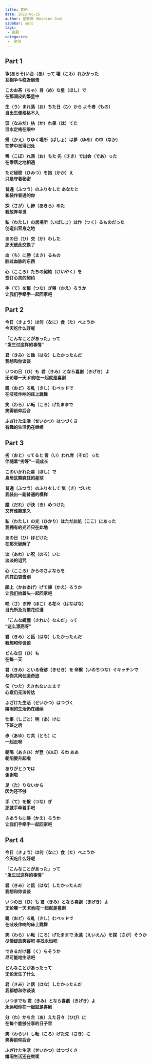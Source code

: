 ```yaml
---
title: 喜剧
date: 2022-06-25
author: 星野源（Hoshino Gen）
sidebar: auto
tags:
 - 喜剧
categories:
 -  歌词
---
```


## Part 1
<b>争(あらそ)い合（あ）って 壊（こわ）れかかった</b><br />
<b>互相争斗临近崩溃</b><br />

<b>このお茶（ちゃ）目（め）な星（ほし）で</b><br />
<b>在那调皮的繁星中</b><br />

<b>生（う）まれ落（お）ちた日（ひ）から よそ者（もの）</b><br />
<b>自出生便格格不入</b><br />

<b>涙（なみだ）枯（か）れ果（は）てた</b><br />
<b>泪水定格在眼中</b><br />

<b>帰（かえ）りゆく場所（ばしょ）は夢（ゆめ）の中（なか）</b><br />
<b>在梦中觅得归处</b><br />

<b>零（こぼ）れ落（お）ちた 先（さき）で出会（であ）った</b><br />
<b>在零落之地相遇</b><br />

<b>ただ秘密（ひみつ）を抱（かか）え</b><br />
<b>只是守着秘密</b><br />

<b>普通（ふつう）のふりをした あなたと</b><br />
<b>和装作普通的你</b><br />

<b>探（さが）し諦（あきら）めた</b><br />
<b>我放弃寻觅</b><br />

<b>私（わたし）の居場所（いばしょ）は作（つく）るものだった</b><br />
<b>创造出容身之地</b><br />

<b>あの日（ひ）交（か）わした</b><br />
<b>那天彼此交换了</b><br />

<b>血（ち）に勝（まさ）るもの</b><br />
<b>胜过血脉的东西</b><br />

<b>心（こころ）たちの契約（けいやく）を</b><br />
<b>签订心灵的契约</b><br />

<b>手（て）を繋（つな）ぎ帰（かえ）ろうか</b><br />
<b>让我们手牵手一起回家吧</b><br />

## Part 2
<b>今日（きょう）は何（なに）食（た）べようか</b><br />
<b>今天吃什么好呢</b><br />

<b>「こんなことがあった」って</b><br />
<b>“发生过这样的事情”</b><br />

<b>君（きみ）と話（はな）したかったんだ</b><br />
<b>我想和你谈谈</b><br />

<b>いつの日（ひ）も  君（きみ）となら喜劇（きげき）よ</b><br />
<b>无论哪一天 和你在一起就是喜剧</b><br />

<b>踊（おど）る軋（きし）むベッドで</b><br />
<b>在吱吱作响的床上跳舞</b><br />

<b>笑（わら）い転（ころ）げたままで</b><br />
<b>笑得前仰后合</b><br />

<b>ふざけた生活（せいかつ）はつづくさ</b><br />
<b>有趣的生活仍在继续</b><br />

## Part 3
<b>劣（おと）ってると 言（い）われ育（そだ）った</b><br />
<b>伴随着“劣等”一词成长</b><br />

<b>このいかれた星（ほし）で</b><br />
<b>身居这颗疯狂的星球</b><br />

<b>普通（ふつう）のふりをして 気（き）づいた</b><br />
<b>我装出一副普通的模样</b><br />

<b>誰（だれ）が決（き）めつけた</b><br />
<b>又有谁能定义</b><br />

<b>私（わたし）の光（ひかり）はただ此処（ここ）にあった</b><br />
<b>我拥有的光芒只在此地</b><br />

<b>あの日（ひ）ほどけた</b><br />
<b>在那天破解了</b><br />

<b>淡（あわ）い呪（のろ）いに</b><br />
<b>淡淡的诅咒</b><br />

<b>心（こころ）からのさよならを</b><br />
<b>向其由衷告别</b><br />

<b>顔上（かおあげ）げて帰（かえ）ろうか</b><br />
<b>让我们抬着头一起回家吧</b><br />

<b>咲（さ）き誇（ほこ）る花々（はなばな）</b><br />
<b>目光所及为繁花烂漫</b><br />

<b>「こんな綺麗（きれい）なんだ」って</b><br />
<b>“这么漂亮呀”</b><br />

<b>君（きみ）と話（はな）したかったんだ</b><br />
<b>我想和你谈谈</b><br />

<b>どんな日（ひ）も</b><br />
<b>在每一天</b><br />

<b>君（きみ）といる奇跡（きせき）を 命繋（いのちつな）ぐキッチンで</b><br />
<b>与你共同创造奇迹</b><br />

<b>伝（つた）えきれないままで</b><br />
<b>心意仍无法传达</b><br />

<b>ふざけた生活（せいかつ）はつづく</b><br />
<b>嬉闹的生活仍在继续</b><br />

<b>仕事（しごと）明（あ）けに</b><br />
<b>下班之后</b><br />

<b>歩（あゆ）む共（とも）に</b><br />
<b>一起走呀</b><br />

<b>朝陽（あさひ）が登（のぼ）るわ ああ</b><br />
<b>朝阳要升起啦</b><br />

<b>ありがとうでは</b><br />
<b>谢谢啦</b><br />

<b>足（た）りないから</b><br />
<b>因为还不够</b><br />

<b>手（て）を繋（つな）ぎ</b><br />
<b>那就手牵着手吧</b><br />

<b>さあうちに帰（かえ）ろうか</b><br />
<b>让我们手牵手一起回家吧</b><br />

## Part 4
<b>今日（きょう）は何（なに）食（た）べようか</b><br />
<b>今天吃什么好呢</b><br />

<b>「こんなことがあった」って</b><br />
<b>“发生过这样的事情”</b><br />

<b>君（きみ）と話（はな）したかったんだ</b><br />
<b>我想和你谈谈</b><br />

<b>いつの日（ひ）も 君（きみ）となら喜劇（きげき）よ</b><br />
<b>无论哪一天 和你在一起就是喜剧</b><br />

<b>踊（おど）る軋（きし）むベッドで</b><br />
<b>在吱吱作响的床上跳舞</b><br />

<b>笑（わら）い転（ころ）げたままで 永遠（えいえん）を探（さが）そうか</b><br />
<b>尽情绽放笑容吧 寻找永恒吧</b><br />

<b>できるだけ暮（く）らそうか</b><br />
<b>尽可能地生活吧</b><br />

<b>どんなことがあったって</b><br />
<b>无论发生了什么</b><br />

<b>君（きみ）と話（はな）したかったんだ</b><br />
<b>我都想和你谈谈</b><br />

<b>いつまでも 君（きみ）となら喜劇（きげき）よ</b><br />
<b>永远和你在一起就是喜剧</b><br />

<b>分（わ）かち合（あ）えた日々（ひび）に</b><br />
<b>在每个能够分享的日子里</b><br />

<b>笑（わらい）し転（ころ）げた先（さき）に</b><br />
<b>笑得前仰后合</b><br />

<b>ふざけた生活（せいかつ）はつづくさ</b><br />
<b>嬉闹生活还在继续</b><br />